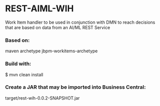 # REST-AIML-WIH

Work Item handler to be used in conjunction with DMN to reach decisions that are based on data from an AI/ML REST Service

### Based on:

maven archetype jbpm-workitems-archetype

### Build with:

$ mvn clean install

### Create a JAR that may be imported into Business Central:

target/rest-wih-0.0.2-SNAPSHOT.jar
